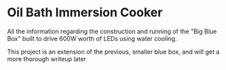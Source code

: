 # Oil Bath Immersion Cooker
All the information regarding the construction and running of the "Big Blue Box" built to drive 600W worth of LEDs using water cooling.

This project is an extension of the previous, smaller blue box, and will get a more thorough writeup later